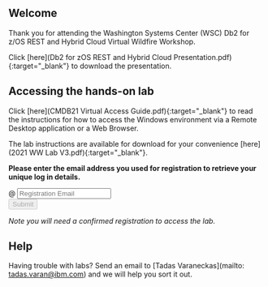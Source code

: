 <script src="https://ajax.googleapis.com/ajax/libs/jquery/3.1.0/jquery.min.js"></script>
<script src="./core-min.js"></script>
<script src="./md5-min.js"></script>
<script src="./wildfire-labs.js"></script>
<link href="https://cdn.jsdelivr.net/npm/bootstrap@5.1.0/dist/css/bootstrap.min.css" rel="stylesheet" integrity="sha384-KyZXEAg3QhqLMpG8r+8fhAXLRk2vvoC2f3B09zVXn8CA5QIVfZOJ3BCsw2P0p/We" crossorigin="anonymous">

## Welcome

Thank you for attending the Washington Systems Center (WSC) Db2 for z/OS REST and Hybrid Cloud Virtual Wildfire Workshop.


Click [here](Db2 for zOS REST and Hybrid Cloud Presentation.pdf){:target="_blank"} to download the presentation.

## Accessing the hands-on lab

Click [here](CMDB21 Virtual Access Guide.pdf){:target="_blank"} to read the instructions for how to access the Windows environment via a Remote Desktop application or a Web Browser.

The lab instructions are available for download for your convenience [here](2021 WW Lab V3.pdf){:target="_blank"}.



**Please enter the email address you used for registration to retrieve your unique log in details.**

<form onsubmit="return false;">
<div class="input-group mb-3 col-6">
<span class="input-group-text" id="basic-addon1">@</span>
<input type="email" class="form-control" placeholder="Registration Email" aria-label="Email" aria-describedby="basic-addon1" id="registration-email" maxlength="50" required oninput="validate();">
</div>
<div class="col-6">
<button id="btn-submit" class="btn btn-primary" type="submit" onclick="getLab(document.getElementById('registration-email').value)" disabled>Submit</button>
</div>
</form>
<div id="lab" class=".container .text-monospace">
<em>Note you will need a confirmed registration to access the lab.</em>
</div>

## Help
Having trouble with labs? Send an email to [Tadas Varaneckas](mailto: tadas.varan@ibm.com) and we will help you sort it out.
